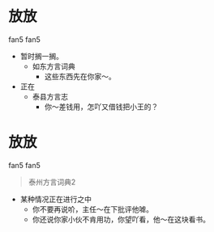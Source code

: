 # 放放
fan5 fan5
+ 暂时搁一搁。
  * 如东方言词典
    - 这些东西先在你家～。
+ 正在
  * 泰县方言志
    - 你～差钱用，怎吖又借钱把小王的？

# 放放
fan5 fan5
> 泰州方言词典2
- 某种情况正在进行之中
  - 你不要再说吤，主任～在下批评他㖸。
  - 你还说你家小伙不肯用功，你望吖看，他～在这块看书。
